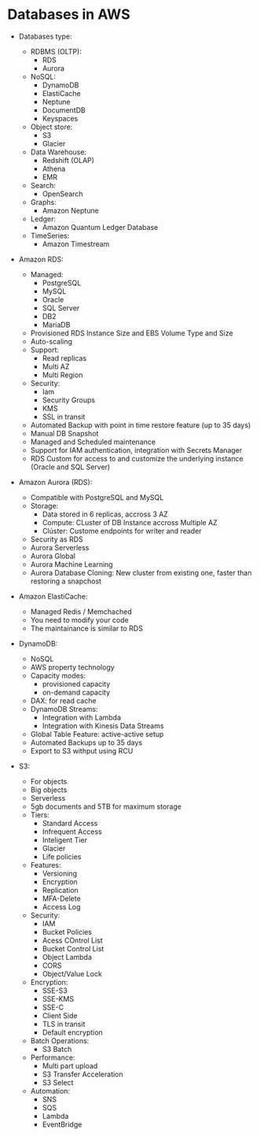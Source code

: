 # Databases in AWS

* Databases type:
    * RDBMS (OLTP): 
        * RDS
        * Aurora
    * NoSQL:
        * DynamoDB
        * ElastiCache
        * Neptune
        * DocumentDB
        * Keyspaces
    * Object store:
        * S3
        * Glacier
    * Data Warehouse:
        * Redshift (OLAP)
        * Athena
        * EMR
    * Search:
        * OpenSearch
    * Graphs:
        * Amazon Neptune
    * Ledger:
        * Amazon Quantum Ledger Database
    * TimeSeries:
        * Amazon Timestream

* Amazon RDS:
    * Managed:
        * PostgreSQL
        * MySQL
        * Oracle
        * SQL Server
        * DB2
        * MariaDB
    * Provisioned RDS Instance Size and EBS Volume Type and Size
    * Auto-scaling
    * Support:
        * Read replicas
        * Multi AZ
        * Multi Region
    * Security:
        * Iam
        * Security Groups
        * KMS
        * SSL in transit
    * Automated Backup with point in time restore feature (up to 35 days)
    * Manual DB Snapshot
    * Managed and Scheduled maintenance
    * Support for IAM authentication, integration with Secrets Manager
    * RDS Custom for access to and customize the underlying instance (Oracle and SQL Server)

* Amazon Aurora (RDS):
    * Compatible with PostgreSQL and MySQL
    * Storage:
        * Data stored in 6 replicas, accross 3 AZ
        * Compute: CLuster of DB Instance accross Multiple AZ
        * Clúster: Custome endpoints for writer and reader
    * Security as RDS
    * Aurora Serverless
    * Aurora Global
    * Aurora Machine Learning
    * Aurora Database Cloning: New cluster from existing one, faster than restoring a snapchost

* Amazon ElastiCache:
    * Managed Redis / Memchached
    * You need to modify your code
    * The maintainance is similar to RDS

* DynamoDB:
    * NoSQL
    * AWS property technology
    * Capacity modes:
        * provisioned capacity
        * on-demand capacity
    * DAX: for read cache
    * DynamoDB Streams:
        * Integration with Lambda
        * Integration with Kinesis Data Streams
    * Global Table Feature: active-active setup
    * Automated Backups up to 35 days
    * Export to S3 withput using RCU

* S3:
    * For objects
    * Big objects
    * Serverless
    * 5gb documents and 5TB for maximum storage
    * Tiers:
        * Standard Access
        * Infrequent Access
        * Inteligent Tier
        * Glacier
        * Life policies
    * Features:
        * Versioning
        * Encryption
        * Replication
        * MFA-Delete
        * Access Log
    * Security:
        * IAM
        * Bucket Policies
        * Acess COntrol List
        * Bucket Control List
        * Object Lambda
        * CORS
        * Object/Value Lock
    * Encryption:
        * SSE-S3
        * SSE-KMS
        * SSE-C
        * Client Side
        * TLS in transit
        * Default encryption
    * Batch Operations:
        * S3 Batch
    * Performance:
        * Multi part upload
        * S3 Transfer Acceleration
        * S3 Select 
    * Automation:
        * SNS
        * SQS
        * Lambda
        * EventBridge